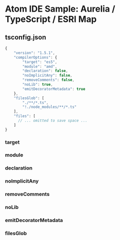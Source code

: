 # Atom IDE Sample: Aurelia / TypeScript / ESRI Map

## tsconfig.json

```javascript
{
    "version": "1.5.1",
    "compilerOptions": {
        "target": "es5",
        "module": "amd",
        "declaration": false,
        "noImplicitAny": false,
        "removeComments": false,
        "noLib": true,
        "emitDecoratorMetadata": true
    },
    "filesGlob": [
        "./**/*.ts",
        "!./node_modules/**/*.ts"
    ],
    "files": [
      // ... omitted to save space ...
    ]
}
```

### target

### module

### declaration

### noImplicitAny

### removeComments

### noLib

### emitDecoratorMetadata

### filesGlob

